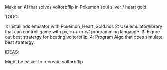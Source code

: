 Make an AI that solves voltorbflip
in Pokemon soul silver / heart gold.

TODO:

1: Install nds emulator with Pokemon_Heart_Gold.nds
2: Use emulator/library that can controll game with
py, c++ or c# programming langauge.
3: Figure out best stratergy for beating voltorbflip.
4: Program Algo that does simulate best stratergy.

IDEAS:

Might be easier to recreate voltorbflip

